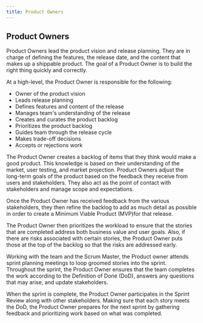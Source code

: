 ```yaml
---
title: Product Owners
---
```

## Product Owners

Product Owners lead the product vision and release planning. They are in charge of defining the features, the release date, and the content that makes up a shippable product. The goal of a Product Owner is to build the right thing quickly and correctly.

At a high-level, the Product Owner is responsible for the following:

* Owner of the product vision
* Leads release planning
* Defines features and content of the release
* Manages team's understanding of the release
* Creates and curates the product backlog
* Prioritizes the product backlog
* Guides team through the release cycle
* Makes trade-off decisions
* Accepts or rejections work

The Product Owner creates a backlog of items that they think would make a good product. This knowledge is based on their understanding of the market, user testing, and market projection. Product Owners adjust the long-term goals of the product based on the feedback they receive from users and stakeholders. They also act as the point of contact with stakeholders and manage scope and expectations. 

Once the Product Owner has received feedback from the various stakeholders, they then refine the backlog to add as much detail as possible in order to create a Minimum Viable Product (MVP)for that release.

The Product Owner then prioritizes the workload to ensure that the stories that are completed address both business value and user goals. Also, if there are risks associated with certain stories, the Product Owner puts those at the top of the backlog so that the risks are addressed early.

Working with the team and the Scrum Master, the Product owner attends sprint planning meetings to loop groomed stories into the sprint. Throughout the sprint, the Product Owner ensures that the team completes the work according to the Definition of Done (DoD), answers any questions that may arise, and update stakeholders. 

When the sprint is complete, the Product Owner participates in the Sprint Review along with other stakeholders. Making sure that each story meets the DoD, the Product Owner prepares for the next sprint by gathering feedback and prioritizing work based on what was completed. 
